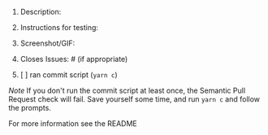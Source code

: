 1. Description:

2. Instructions for testing:


3. Screenshot/GIF:

4. Closes Issues: #<number> (if appropriate)

5. [ ] ran commit script (`yarn c`)

*Note* If you don't run the commit script at least once, the Semantic Pull Request check will fail. Save yourself some time, and run `yarn c` and follow the prompts.

For more information see the README 